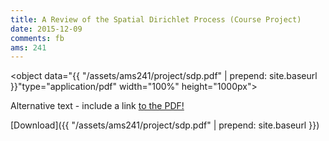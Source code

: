 ```yaml
---
title: A Review of the Spatial Dirichlet Process (Course Project)
date: 2015-12-09
comments: fb
ams: 241
---
```


<object data="{{ "/assets/ams241/project/sdp.pdf" | prepend: site.baseurl }}"type="application/pdf" width="100%" height="1000px">
  <p>Alternative text - include a link <a href="/assets/ams241/project/sdp.pdf">to the PDF!</a></p>
</object>
[Download]({{ "/assets/ams241/project/sdp.pdf" | prepend: site.baseurl }})

